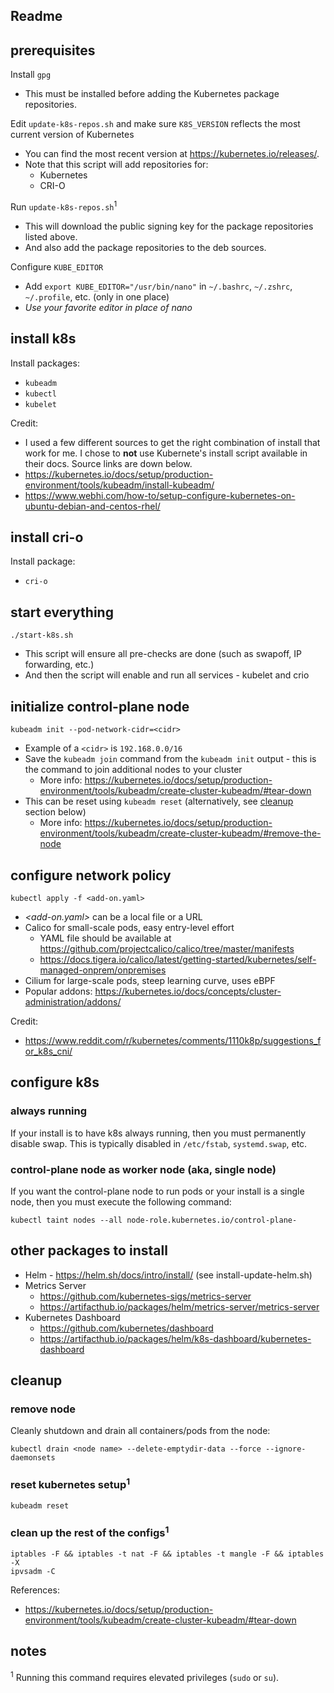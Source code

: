 ## Readme

## prerequisites

Install `gpg`
- This must be installed before adding the Kubernetes package repositories.

Edit `update-k8s-repos.sh` and make sure `K8S_VERSION` reflects the most current version of Kubernetes
- You can find the most recent version at https://kubernetes.io/releases/.
- Note that this script will add repositories for:
  - Kubernetes
  - CRI-O

Run `update-k8s-repos.sh`<sup>1</sup>
- This will download the public signing key for the package repositories listed above.
- And also add the package repositories to the deb sources.

Configure `KUBE_EDITOR`
- Add `export KUBE_EDITOR="/usr/bin/nano"` in `~/.bashrc`, `~/.zshrc`, `~/.profile`, etc. (only in one place)
- *Use your favorite editor in place of nano*

## install k8s

Install packages:
- `kubeadm`
- `kubectl`
- `kubelet`

Credit:
- I used a few different sources to get the right combination of install that work for me. I chose to **not** use Kubernete's install script available in their docs. Source links are down below.
- https://kubernetes.io/docs/setup/production-environment/tools/kubeadm/install-kubeadm/
- https://www.webhi.com/how-to/setup-configure-kubernetes-on-ubuntu-debian-and-centos-rhel/

## install cri-o

Install package:
- `cri-o`

## start everything

```
./start-k8s.sh
```
- This script will ensure all pre-checks are done (such as swapoff, IP forwarding, etc.)
- And then the script will enable and run all services - kubelet and crio

## initialize control-plane node

```
kubeadm init --pod-network-cidr=<cidr>
```
- Example of a `<cidr>` is `192.168.0.0/16`
- Save the `kubeadm join` command from the `kubeadm init` output - this is the command to join additional nodes to your cluster
  - More info: https://kubernetes.io/docs/setup/production-environment/tools/kubeadm/create-cluster-kubeadm/#tear-down
- This can be reset using `kubeadm reset` (alternatively, see [cleanup](#cleanup) section below)
  - More info: https://kubernetes.io/docs/setup/production-environment/tools/kubeadm/create-cluster-kubeadm/#remove-the-node

## configure network policy

```
kubectl apply -f <add-on.yaml>
```
- *<add-on.yaml>* can be a local file or a URL
- Calico for small-scale pods, easy entry-level effort
  - YAML file should be available at https://github.com/projectcalico/calico/tree/master/manifests
  - https://docs.tigera.io/calico/latest/getting-started/kubernetes/self-managed-onprem/onpremises
- Cilium for large-scale pods, steep learning curve, uses eBPF
- Popular addons: https://kubernetes.io/docs/concepts/cluster-administration/addons/

Credit:
- https://www.reddit.com/r/kubernetes/comments/1110k8p/suggestions_for_k8s_cni/

## configure k8s

### always running
If your install is to have k8s always running, then you must permanently disable swap. This is typically disabled in `/etc/fstab`, `systemd.swap`, etc.

### control-plane node as worker node (aka, single node)
If you want the control-plane node to run pods or your install is a single node, then you must execute the following command:
```
kubectl taint nodes --all node-role.kubernetes.io/control-plane-
```

## other packages to install

- Helm - https://helm.sh/docs/intro/install/ (see install-update-helm.sh)
- Metrics Server
  - https://github.com/kubernetes-sigs/metrics-server
  - https://artifacthub.io/packages/helm/metrics-server/metrics-server
- Kubernetes Dashboard
  - https://github.com/kubernetes/dashboard
  - https://artifacthub.io/packages/helm/k8s-dashboard/kubernetes-dashboard

## cleanup

### remove node
Cleanly shutdown and drain all containers/pods from the node:
```
kubectl drain <node name> --delete-emptydir-data --force --ignore-daemonsets
```

### reset kubernetes setup<sup>1</sup>
```
kubeadm reset
```

### clean up the rest of the configs<sup>1</sup>
```
iptables -F && iptables -t nat -F && iptables -t mangle -F && iptables -X
ipvsadm -C
```

References:
- https://kubernetes.io/docs/setup/production-environment/tools/kubeadm/create-cluster-kubeadm/#tear-down

## notes

<sup>1</sup> Running this command requires elevated privileges (`sudo` or `su`).
